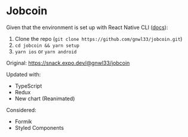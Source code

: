 # Jobcoin

Given that the environment is set up with React Native CLI ([docs](https://reactnative.dev/docs/environment-setup)):
1. Clone the repo (`git clone https://github.com/gnwl33/jobcoin.git`)
2. `cd jobcoin && yarn setup`
3. `yarn ios` or `yarn android`

Original: https://snack.expo.dev/@gnwl33/jobcoin

Updated with:
- TypeScript
- Redux
- New chart (Reanimated)

Considered:
- Formik
- Styled Components
